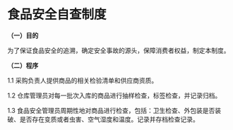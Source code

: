 # 食品安全自查制度

**（一）目的**

为了保证食品安全的追溯，确定安全事故的源头，保障消费者权益，制定本制度。

**（二）程序**

1.1 采购负责人提供商品的相关检验清单和供应商资质。

1.2 仓库管理员对每一批次入库的商品进行抽样检查，标签检查，并记录归档。

1.3 食品安全管理员周期性地对商品进行检查，包括：卫生检查、外包装是否装破、是否存在变质或者虫害、空气湿度和温度。记录并存档检查记录。